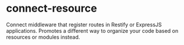 connect-resource
================

Connect middleware that register routes in Restify or ExpressJS applications. Promotes a different way to organize your code based on resources or modules instead.